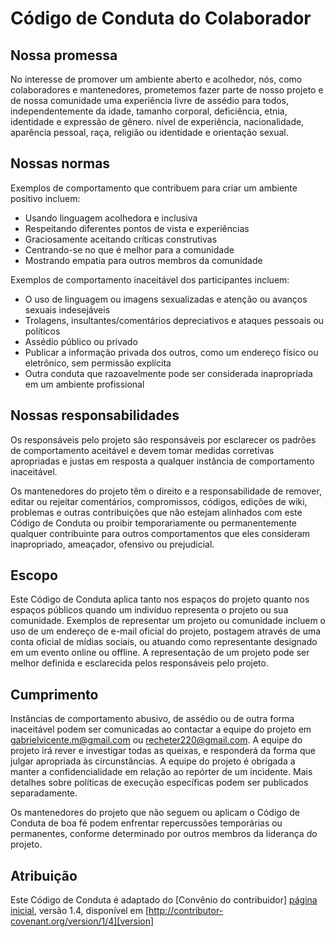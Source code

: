 # Código de Conduta do Colaborador

## Nossa promessa

No interesse de promover um ambiente aberto e acolhedor, nós,
como colaboradores e mantenedores, prometemos fazer parte de
nosso projeto e de nossa comunidade uma experiência livre de
assédio para todos, independentemente da idade, tamanho corporal,
deficiência, etnia, identidade e expressão de gênero. nível de
experiência, nacionalidade, aparência pessoal, raça, religião
ou identidade e orientação sexual.

## Nossas normas

Exemplos de comportamento que contribuem para criar um ambiente positivo incluem:

* Usando linguagem acolhedora e inclusiva
* Respeitando diferentes pontos de vista e experiências
* Graciosamente aceitando críticas construtivas
* Centrando-se no que é melhor para a comunidade
* Mostrando empatia para outros membros da comunidade

Exemplos de comportamento inaceitável dos participantes incluem:

* O uso de linguagem ou imagens sexualizadas e atenção ou avanços sexuais indesejáveis
* Trolagens, insultantes/comentários depreciativos e ataques pessoais ou políticos
* Assédio público ou privado
* Publicar a informação privada dos outros, como um endereço físico ou eletrônico, sem permissão explícita
* Outra conduta que razoavelmente pode ser considerada inapropriada em um ambiente profissional

## Nossas responsabilidades

Os responsáveis pelo projeto são responsáveis por esclarecer os padrões de comportamento aceitável
e devem tomar medidas corretivas apropriadas e justas em resposta a qualquer instância de comportamento inaceitável.

Os mantenedores do projeto têm o direito e a responsabilidade de remover, editar ou rejeitar comentários,
compromissos, códigos, edições de wiki, problemas e outras contribuições que não estejam alinhados com este
Código de Conduta ou proibir temporariamente ou permanentemente qualquer contribuinte para outros comportamentos
que eles consideram inapropriado, ameaçador, ofensivo ou prejudicial.

## Escopo

Este Código de Conduta aplica tanto nos espaços do projeto quanto nos espaços públicos quando um indivíduo representa
o projeto ou sua comunidade. Exemplos de representar um projeto ou comunidade incluem o uso de um endereço de e-mail
oficial do projeto, postagem através de uma conta oficial de mídias sociais, ou atuando como representante designado
em um evento online ou offline. A representação de um projeto pode ser melhor definida e esclarecida pelos
responsáveis pelo projeto.

## Cumprimento

Instâncias de comportamento abusivo, de assédio ou de outra forma inaceitável podem ser comunicadas ao contactar a equipe
do projeto em gabrielvicente.m@gmail.com ou recheter220@gmail.com. A equipe do projeto irá rever e investigar todas as queixas,
e responderá da forma que julgar apropriada às circunstâncias. A equipe do projeto é obrigada a manter a confidencialidade em
relação ao repórter de um incidente. Mais detalhes sobre políticas de execução específicas podem ser publicados separadamente.

Os mantenedores do projeto que não seguem ou aplicam o Código de Conduta de boa fé podem enfrentar repercussões temporárias
ou permanentes, conforme determinado por outros membros da liderança do projeto.

## Atribuição

Este Código de Conduta é adaptado do [Convênio do contribuidor] [página inicial], versão 1.4, disponível em
[http://contributor-covenant.org/version/1/4][version]

[página inicial]: http://contributor-covenant.org
[versão]: http://contributor-covenant.org/version/1/4/
